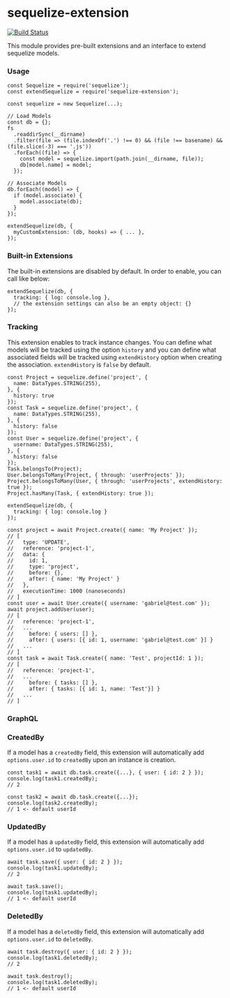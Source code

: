 # sequelize-extension

[![Build Status](https://travis-ci.org/gcmarques/sequelize-extension.svg?branch=master)](https://travis-ci.org/gcmarques/sequelize-extension)


This module provides pre-built extensions and an interface to extend sequelize models.

### Usage

```
const Sequelize = require('sequelize');
const extendSequelize = require('sequelize-extension');

const sequelize = new Sequelize(...);

// Load Models
const db = {};
fs
  .readdirSync(__dirname)
  .filter(file => (file.indexOf('.') !== 0) && (file !== basename) && (file.slice(-3) === '.js'))
  .forEach((file) => {
    const model = sequelize.import(path.join(__dirname, file));
    db[model.name] = model;
  });
  
// Associate Models
db.forEach((model) => {
  if (model.associate) {
    model.associate(db);
  }
});

extendSequelize(db, {
  myCustomExtension: (db, hooks) => { ... },
});
```

### Built-in Extensions

The built-in extensions are disabled by default. In order to enable, you can call like below:

```
extendSequelize(db, {
  tracking: { log: console.log },
  // the extension settings can also be an empty object: {}
});
```

### Tracking

This extension enables to track instance changes. You can define what models will be tracked using the option `history` and you can define what associated fields will be tracked using `extendHistory` option when creating the association. `extendHistory` is `false` by default.
```
const Project = sequelize.define('project', {
  name: DataTypes.STRING(255),
}, { 
  history: true 
});
const Task = sequelize.define('project', {
  name: DataTypes.STRING(255),
}, { 
  history: false 
});
const User = sequelize.define('project', {
  username: DataTypes.STRING(255),
}, { 
  history: false 
});
Task.belongsTo(Project);
User.belongsToMany(Project, { through: 'userProjects' });
Project.belongsToMany(User, { through: 'userProjects', extendHistory: true });
Project.hasMany(Task, { extendHistory: true });

extendSequelize(db, {
  tracking: { log: console.log }
});

const project = await Project.create({ name: 'My Project' });
// [
//   type: 'UPDATE',
//   reference: 'project-1',
//   data: {
//     id: 1,
//     type: 'project',
//     before: {},
//     after: { name: 'My Project' }
//   },
//   executionTime: 1000 (nanoseconds)
// ]
const user = await User.create({ username: 'gabriel@test.com' });
await project.addUser(user);
// [
//   reference: 'project-1',
//   ...
//     before: { users: [] },
//     after: { users: [{ id: 1, username: 'gabriel@test.com' }] }
//   ...
// ]
const task = await Task.create({ name: 'Test', projectId: 1 });
// [
//   reference: 'project-1',
//   ...
//     before: { tasks: [] },
//     after: { tasks: [{ id: 1, name: 'Test'}] }
//   ...
// ]
```

### GraphQL

### CreatedBy

If a model has a `createdBy` field, this extension will automatically add `options.user.id` to `createdBy` upon an instance is creation.
```
const task1 = await db.task.create({...}, { user: { id: 2 } });
console.log(task1.createdBy);
// 2

const task2 = await db.task.create({...});
console.log(task2.createdBy);
// 1 <- default userId
```

### UpdatedBy

If a model has a `updatedBy` field, this extension will automatically add `options.user.id` to `updatedBy`.
```
await task.save({ user: { id: 2 } });
console.log(task1.updatedBy);
// 2

await task.save();
console.log(task1.updatedBy);
// 1 <- default userId
```

### DeletedBy

If a model has a `deletedBy` field, this extension will automatically add `options.user.id` to `deletedBy`.
```
await task.destroy({ user: { id: 2 } });
console.log(task1.deletedBy);
// 2

await task.destroy();
console.log(task1.deletedBy);
// 1 <- default userId
```
